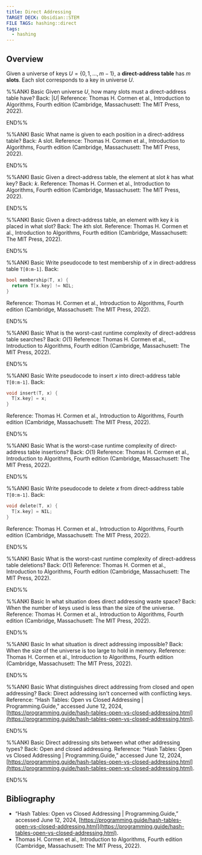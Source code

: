 ```yaml
---
title: Direct Addressing
TARGET DECK: Obsidian::STEM
FILE TAGS: hashing::direct
tags:
  - hashing
---
```


## Overview

Given a universe of keys $U = \{0, 1, \ldots, m - 1\}$, a **direct-address table** has $m$ **slots**. Each slot corresponds to a key in universe $U$.

%%ANKI
Basic
Given universe $U$, how many slots must a direct-address table have?
Back: $|U|$
Reference: Thomas H. Cormen et al., Introduction to Algorithms, Fourth edition (Cambridge, Massachusett: The MIT Press, 2022).
<!--ID: 1716046153762-->
END%%

%%ANKI
Basic
What name is given to each position in a direct-address table?
Back: A slot.
Reference: Thomas H. Cormen et al., Introduction to Algorithms, Fourth edition (Cambridge, Massachusett: The MIT Press, 2022).
<!--ID: 1716046153766-->
END%%

%%ANKI
Basic
Given a direct-address table, the element at slot $k$ has what key?
Back: $k$.
Reference: Thomas H. Cormen et al., Introduction to Algorithms, Fourth edition (Cambridge, Massachusett: The MIT Press, 2022).
<!--ID: 1716046153770-->
END%%

%%ANKI
Basic
Given a direct-address table, an element with key $k$ is placed in what slot?
Back: The $k$th slot.
Reference: Thomas H. Cormen et al., Introduction to Algorithms, Fourth edition (Cambridge, Massachusett: The MIT Press, 2022).
<!--ID: 1716046153775-->
END%%

%%ANKI
Basic
Write pseudocode to test membership of $x$ in direct-address table `T[0:m-1]`.
Back:
```c
bool membership(T, x) {
  return T[x.key] != NIL;
}
```
Reference: Thomas H. Cormen et al., Introduction to Algorithms, Fourth edition (Cambridge, Massachusett: The MIT Press, 2022).
<!--ID: 1716046153781-->
END%%

%%ANKI
Basic
What is the worst-cast runtime complexity of direct-address table searches?
Back: $O(1)$
Reference: Thomas H. Cormen et al., Introduction to Algorithms, Fourth edition (Cambridge, Massachusett: The MIT Press, 2022).
<!--ID: 1716307180982-->
END%%

%%ANKI
Basic
Write pseudocode to insert $x$ into direct-address table `T[0:m-1]`.
Back:
```c
void insert(T, x) {
  T[x.key] = x;
}
```
Reference: Thomas H. Cormen et al., Introduction to Algorithms, Fourth edition (Cambridge, Massachusett: The MIT Press, 2022).
<!--ID: 1716046153785-->
END%%

%%ANKI
Basic
What is the worst-case runtime complexity of direct-address table insertions?
Back: $O(1)$
Reference: Thomas H. Cormen et al., Introduction to Algorithms, Fourth edition (Cambridge, Massachusett: The MIT Press, 2022).
<!--ID: 1716307180983-->
END%%

%%ANKI
Basic
Write pseudocode to delete $x$ from direct-address table `T[0:m-1]`.
Back:
```c
void delete(T, x) {
  T[x.key] = NIL;
}
```
Reference: Thomas H. Cormen et al., Introduction to Algorithms, Fourth edition (Cambridge, Massachusett: The MIT Press, 2022).
<!--ID: 1716046153789-->
END%%

%%ANKI
Basic
What is the worst-cast runtime complexity of direct-address table deletions?
Back: $O(1)$
Reference: Thomas H. Cormen et al., Introduction to Algorithms, Fourth edition (Cambridge, Massachusett: The MIT Press, 2022).
<!--ID: 1716307180984-->
END%%

%%ANKI
Basic
In what situation does direct addressing waste space?
Back: When the number of keys used is less than the size of the universe.
Reference: Thomas H. Cormen et al., Introduction to Algorithms, Fourth edition (Cambridge, Massachusett: The MIT Press, 2022).
<!--ID: 1716307180986-->
END%%

%%ANKI
Basic
In what situation is direct addressing impossible?
Back: When the size of the universe is too large to hold in memory.
Reference: Thomas H. Cormen et al., Introduction to Algorithms, Fourth edition (Cambridge, Massachusett: The MIT Press, 2022).
<!--ID: 1716307180987-->
END%%

%%ANKI
Basic
What distinguishes direct addressing from closed and open addressing?
Back: Direct addressing isn't concerned with conflicting keys.
Reference: “Hash Tables: Open vs Closed Addressing | Programming.Guide,” accessed June 12, 2024, [https://programming.guide/hash-tables-open-vs-closed-addressing.html](https://programming.guide/hash-tables-open-vs-closed-addressing.html).
<!--ID: 1718199205862-->
END%%

%%ANKI
Basic
Direct addressing sits between what other addressing types?
Back: Open and closed addressing.
Reference: “Hash Tables: Open vs Closed Addressing | Programming.Guide,” accessed June 12, 2024, [https://programming.guide/hash-tables-open-vs-closed-addressing.html](https://programming.guide/hash-tables-open-vs-closed-addressing.html).
<!--ID: 1718199205872-->
END%%

## Bibliography

* “Hash Tables: Open vs Closed Addressing | Programming.Guide,” accessed June 12, 2024, [https://programming.guide/hash-tables-open-vs-closed-addressing.html](https://programming.guide/hash-tables-open-vs-closed-addressing.html).
* Thomas H. Cormen et al., Introduction to Algorithms, Fourth edition (Cambridge, Massachusett: The MIT Press, 2022).